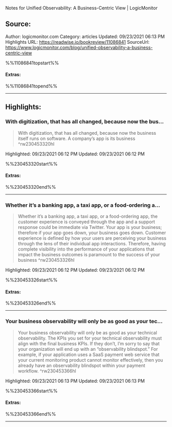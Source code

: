Notes for Unified Observability: A Business-Centric View | LogicMonitor

## Source:
Author: logicmonitor.com
Category: articles
Updated: 09/23/2021 06:13 PM
Highlights URL: https://readwise.io/bookreview/11086841
SourceUrl: https://www.logicmonitor.com/blog/unified-observability-a-business-centric-view

%%11086841topstart%%
#### Extras:

%%11086841topend%%


 
-----
 ## Highlights:

### With digitization, that has all changed, because now the bus...
>With digitization, that has all changed, because now the business itself runs on software. A company’s app is its business ^rw230453320hl


Highlighted: 09/23/2021 06:12 PM
Updated: 09/23/2021 06:12 PM

%%230453320start%%
#### Extras:

%%230453320end%%



------

### Whether it’s a banking app, a taxi app, or a food-ordering a...
>Whether it’s a banking app, a taxi app, or a food-ordering app, the customer experience is conveyed through the app and a support response could be immediate via Twitter. Your app is your business; therefore if your app goes down, your business goes down. Customer experience is defined by how your users are perceiving your business through the lens of their individual app interactions. Therefore, having complete visibility into the performance of your applications that impact the business outcomes is paramount to the success of your business ^rw230453326hl


Highlighted: 09/23/2021 06:12 PM
Updated: 09/23/2021 06:12 PM

%%230453326start%%
#### Extras:

%%230453326end%%



------

### Your business observability will only be as good as your tec...
>Your business observability will only be as good as your technical observability. The KPIs you set for your technical observability must align with the final business KPIs. If they don’t, I’m sorry to say that your organization will end up with an “observability blindspot.” For example, if your application uses a SaaS payment web service that your current monitoring product cannot monitor effectively, then you already have an observability blindspot within your payment workflow. ^rw230453366hl


Highlighted: 09/23/2021 06:13 PM
Updated: 09/23/2021 06:13 PM

%%230453366start%%
#### Extras:

%%230453366end%%



------

